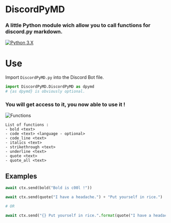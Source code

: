 # DiscordPyMD
### A little Python module wich allow you to call functions for discord.py markdown.

[![Python 3.X](https://forthebadge.com/images/badges/made-with-python.svg)](https://www.python.org/downloads/release/python-380/)

# Use

Import `DiscordPyMD.py` into the Discord Bot file.

```py
import DiscordPyMD.DiscordPyMD as dpymd
# {as dpymd} is obviously optional.
```

### You will get access to it, you now able to use it !

![Functions](https://0xthxmxs.github.io/repo/img/dpymd.png)

```
List of functions :
- bold <text>
- code <text> <language - optional>
- code_line <text>
- italics <text>
- strikethrough <text>
- underline <text>
- quote <text>
- quote_all <text>
```

## Examples

```py
await ctx.send(bold("Bold is c00l !"))
```
```py
await ctx.send(quote("I have a headache.") + "Put yourself in rice.")

# OR

await ctx.send("{} Put yourself in rice.".format(quote("I have a headache.")))
```
